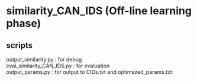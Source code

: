 similarity_CAN_IDS (Off-line learning phase)
====

## scripts
 
output_similarity.py  		: for debug  
eval_similarity_CAN_IDS.py  : for evaluation  
output_params.py  			: for output to CIDs.txt and optimazed_params.txt
